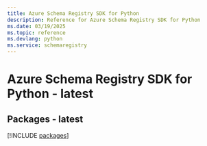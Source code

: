 ```yaml
---
title: Azure Schema Registry SDK for Python
description: Reference for Azure Schema Registry SDK for Python
ms.date: 03/19/2025
ms.topic: reference
ms.devlang: python
ms.service: schemaregistry
---
```

# Azure Schema Registry SDK for Python - latest
## Packages - latest
[!INCLUDE [packages](schema-registry-index.md)]